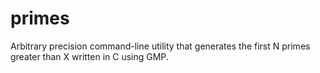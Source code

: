# primes
Arbitrary precision command-line utility that generates the first N primes greater than X written in C using GMP.

